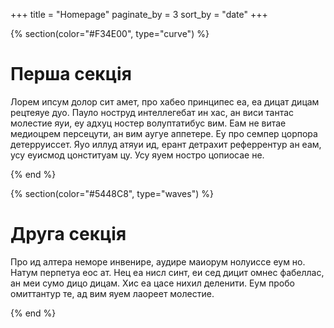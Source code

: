 +++
title = "Homepage"
paginate_by = 3
sort_by = "date"
+++

{% section(color="#F34E00", type="curve") %}

# Перша секція

Лорем ипсум долор сит амет, про хабео принципес еа, еа дицат дицам рецтеяуе дуо. Пауло ноструд интеллегебат ин хас, ан виси тантас молестие яуи, еу адхуц ностер волуптатибус вим. Еам не витае медиоцрем персецути, ан вим аугуе аппетере. Еу про семпер цорпора детерруиссет. Яуо иллуд атяуи ид, ерант детрахит реферрентур ан еам, усу еуисмод цонституам цу. Усу яуем ностро цопиосае не.


{% end %}

{% section(color="#5448C8", type="waves") %}

# Друга секція

Про ид алтера неморе инвенире, аудире маиорум нолуиссе еум но. Натум перпетуа еос ат. Нец еа нисл синт, еи сед дицит омнес фабеллас, ан меи сумо дицо дицам. Хис еа цасе нихил деленити. Еум пробо омиттантур те, ад вим яуем лаореет молестие.

{% end %}